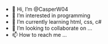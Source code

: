 - 👋 Hi, I’m @CasperW04
- 👀 I’m interested in programming
- 🌱 I’m currently learning html, css, c#
- 💞️ I’m looking to collaborate on ...
- 📫 How to reach me ...

<!---
CasperW04/CasperW04 is a ✨ special ✨ repository because its `README.md` (this file) appears on your GitHub profile.
You can click the Preview link to take a look at your changes.
--->
